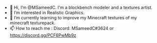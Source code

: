 - 👋 Hi, I’m @MSameedC. I'm a blockbench modeler and a textures artist.
- 👀 I’m interested in Realistic Graphics.
- 🌱 I’m currently learning to improve my Minecraft textures of my minecraft texturepack.
- 📫 How to reach me :
    Discord: MSameedC#3624 or https://discord.gg/PCF6PwMb9z

<!---
MSameedC is a ✨ special ✨ repository because its `README.md` (this file) appears on your GitHub profile.
You can click the Preview link to take a look at your changes.
--->
